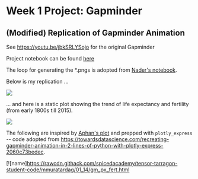 # Week 1 Project: Gapminder

## (Modified) Replication of Gapminder Animation

See https://youtu.be/jbkSRLYSojo for the original Gapminder

Project notebook can be found <a href="https://github.com/spicedacademy/tensor-tarragon-student-code/blob/mmuratardag/01_14/gapminder_final.ipynb" target="_blank">here</a>

The loop for generating the *.pngs is adopted from <a href="https://github.com/spicedacademy/tensor-tarragon-student-code/blob/nader/week2/Covid_cases_deaths_analysis.ipynb" target="_blank">Nader's notebook</a>.

Below is my replication ...

![](https://github.com/spicedacademy/tensor-tarragon-student-code/blob/mmuratardag/01_14/pngs/output.gif)

... and here is a static plot showing the trend of life expectancy and fertility (from early 1800s till 2015).

![](https://github.com/spicedacademy/tensor-tarragon-student-code/blob/mmuratardag/01_14/static_plot.png)

The following are inspired by <a href="https://github.com/spicedacademy/tensor-tarragon-student-code/blob/alphan/project_week_01/life_expectancy_fertility_over_the_years_fps_hue_10_fix_legend.gif" target="_blank">Aphan's plot</a> and prepped with ```plotly_express``` -- code adopted from https://towardsdatascience.com/recreating-gapminder-animation-in-2-lines-of-python-with-plotly-express-2060c73bedec.

[![name]https://rawcdn.githack.com/spicedacademy/tensor-tarragon-student-code/mmuratardag/01_14/gm_px_fert.html
